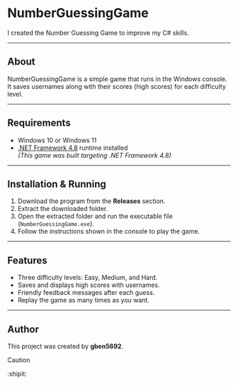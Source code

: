 # NumberGuessingGame

I created the Number Guessing Game to improve my C# skills.

---

## About

NumberGuessingGame is a simple game that runs in the Windows console.  
It saves usernames along with their scores (high scores) for each difficulty level.

---

## Requirements

- Windows 10 or Windows 11  
- [.NET Framework 4.8](https://dotnet.microsoft.com/en-us/download/dotnet-framework/net48) runtime installed  
  *(This game was built targeting .NET Framework 4.8)*

---

## Installation & Running

1. Download the program from the **Releases** section.
2. Extract the downloaded folder.
3. Open the extracted folder and run the executable file (`NumberGuessingGame.exe`).
4. Follow the instructions shown in the console to play the game.

---

## Features

- Three difficulty levels: Easy, Medium, and Hard.
- Saves and displays high scores with usernames.
- Friendly feedback messages after each guess.
- Replay the game as many times as you want.

---

## Author

This project was created by **gben5692**.

> [!Caution]
> :shipit:
